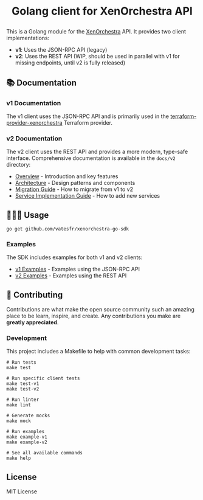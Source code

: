 # <p align="center">Golang client for XenOrchestra API</p>
  
This is a Golang module for the [XenOrchestra](https://github.com/vatesfr/xen-orchestra) API. It provides two client implementations:

- **v1**: Uses the JSON-RPC API (legacy)
- **v2**: Uses the REST API (WIP, should be used in parallel with v1 for missing endpoints, until v2 is fully released)

## 📚 Documentation 

### v1 Documentation

The v1 client uses the JSON-RPC API and is primarily used in the [terraform-provider-xenorchestra](https://github.com/vatesfr/terraform-provider-xenorchestra) Terraform provider.

### v2 Documentation

The v2 client uses the REST API and provides a more modern, type-safe interface. Comprehensive documentation is available in the `docs/v2` directory:

- [Overview](docs/v2/01-overview.md) - Introduction and key features
- [Architecture](docs/v2/02-architecture.md) - Design patterns and components
- [Migration Guide](docs/v2/03-migration-guide.md) - How to migrate from v1 to v2
- [Service Implementation Guide](docs/v2/04-service-implementation.md) - How to add new services

## 🧑🏻‍💻 Usage

```shell
go get github.com/vatesfr/xenorchestra-go-sdk
```

### Examples

The SDK includes examples for both v1 and v2 clients:

- [v1 Examples](examples/v1) - Examples using the JSON-RPC API
- [v2 Examples](examples/v2) - Examples using the REST API

## 🍰 Contributing    

Contributions are what make the open source community such an amazing place to be learn, inspire, and create. Any contributions you make are **greatly appreciated**.

### Development

This project includes a Makefile to help with common development tasks:

```shell
# Run tests
make test

# Run specific client tests
make test-v1
make test-v2

# Run linter
make lint

# Generate mocks
make mock

# Run examples
make example-v1
make example-v2

# See all available commands
make help
```

## License

MIT License